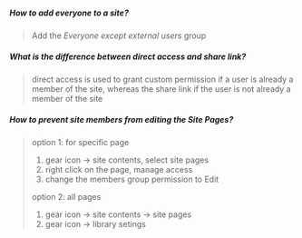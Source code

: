 ##### How to add everyone to a site?
>Add the *Everyone except external users* group

##### What is the difference between direct access and share link?
>direct access is used to grant custom permission if a user is already a member of the site, whereas the share link if the user is not already a member of the site


##### How to prevent site members from editing the Site Pages?
>option 1: for specific page
>	 1. gear icon -> site contents, select site pages
>	 2. right click on the page, manage access
>	 3. change the members group permission to Edit
>	 
>option 2: all pages 
>	1. gear icon -> site contents -> site pages
>	2. gear icon -> library setings
